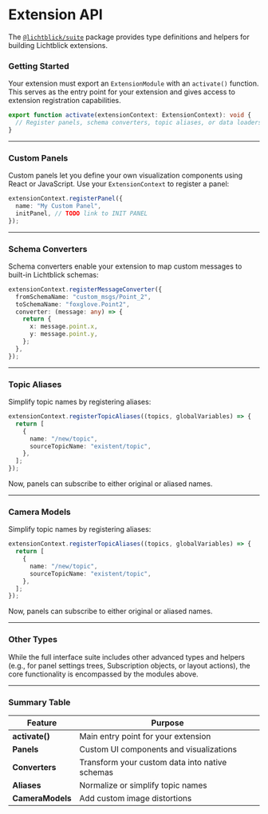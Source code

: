 # Extension API

The [`@lichtblick/suite`](https://www.npmjs.com/package/@lichtblick/suite) package provides type definitions and helpers for building Lichtblick extensions.

### Getting Started

Your extension must export an `ExtensionModule` with an `activate()` function. This serves as the entry point for your extension and gives access to extension registration capabilities.

```ts
export function activate(extensionContext: ExtensionContext): void {
  // Register panels, schema converters, topic aliases, or data loaders here
}
```

---

### Custom Panels

Custom panels let you define your own visualization components using React or JavaScript. Use your `ExtensionContext` to register a panel:

```ts
extensionContext.registerPanel({
  name: "My Custom Panel",
  initPanel, // TODO link to INIT PANEL
});
```

---

### Schema Converters

Schema converters enable your extension to map custom messages to built-in Lichtblick schemas:

```ts
extensionContext.registerMessageConverter({
  fromSchemaName: "custom_msgs/Point_2",
  toSchemaName: "foxglove.Point2",
  converter: (message: any) => {
    return {
      x: message.point.x,
      y: message.point.y,
    };
  },
});
```

---

### Topic Aliases

Simplify topic names by registering aliases:

```ts
extensionContext.registerTopicAliases((topics, globalVariables) => {
  return [
    {
      name: "/new/topic",
      sourceTopicName: "existent/topic",
    },
  ];
});
```

Now, panels can subscribe to either original or aliased names.

---

### Camera Models

Simplify topic names by registering aliases:

```ts
extensionContext.registerTopicAliases((topics, globalVariables) => {
  return [
    {
      name: "/new/topic",
      sourceTopicName: "existent/topic",
    },
  ];
});
```

Now, panels can subscribe to either original or aliased names.

---

### Other Types

While the full interface suite includes other advanced types and helpers (e.g., for panel settings trees, Subscription objects, or layout actions), the core functionality is encompassed by the modules above.

---

### Summary Table

| Feature          | Purpose                                        |
| ---------------- | ---------------------------------------------- |
| **activate()**   | Main entry point for your extension            |
| **Panels**       | Custom UI components and visualizations        |
| **Converters**   | Transform your custom data into native schemas |
| **Aliases**      | Normalize or simplify topic names              |
| **CameraModels** | Add custom image distortions                   |

